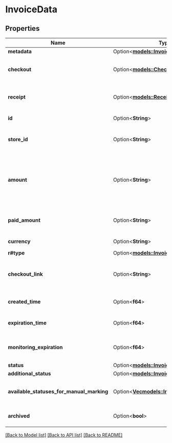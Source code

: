 # InvoiceData

## Properties

Name | Type | Description | Notes
------------ | ------------- | ------------- | -------------
**metadata** | Option<[**models::InvoiceMetadata**](InvoiceMetadata.md)> |  | [optional]
**checkout** | Option<[**models::CheckoutOptions**](CheckoutOptions.md)> | Additional settings to customize the checkout flow | [optional]
**receipt** | Option<[**models::ReceiptOptions**](ReceiptOptions.md)> | Additional settings to customize the public receipt | [optional]
**id** | Option<**String**> | The identifier of the invoice | [optional]
**store_id** | Option<**String**> | The store identifier that the invoice belongs to | [optional]
**amount** | Option<**String**> | The amount of the invoice. Note that the amount will be zero for a top-up invoice that is paid after invoice expiry. | [optional]
**paid_amount** | Option<**String**> | The actual amount paid by the customer/buyer. | [optional]
**currency** | Option<**String**> | The currency of the invoice | [optional]
**r#type** | Option<[**models::InvoiceType**](InvoiceType.md)> |  | [optional]
**checkout_link** | Option<**String**> | The link to the checkout page, where you can redirect the customer | [optional]
**created_time** | Option<**f64**> | The creation time of the invoice | [optional]
**expiration_time** | Option<**f64**> | The expiration time of the invoice | [optional]
**monitoring_expiration** | Option<**f64**> | Expiration time for monitoring of the invoice for any changes | [optional]
**status** | Option<[**models::InvoiceStatus**](InvoiceStatus.md)> |  | [optional]
**additional_status** | Option<[**models::InvoiceAdditionalStatus**](InvoiceAdditionalStatus.md)> |  | [optional]
**available_statuses_for_manual_marking** | Option<[**Vec<models::InvoiceStatus>**](InvoiceStatus.md)> | The statuses the invoice can be manually marked as | [optional]
**archived** | Option<**bool**> | true if the invoice is archived | [optional]

[[Back to Model list]](../README.md#documentation-for-models) [[Back to API list]](../README.md#documentation-for-api-endpoints) [[Back to README]](../README.md)


